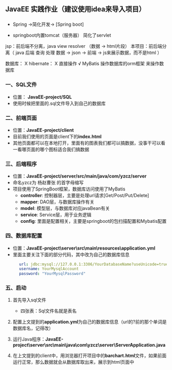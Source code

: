 ## JavaEE 实践作业（建议使用idea来导入项目）


### 
* Spring ->简化开发-> [Spring boot]

* springboot内置tomcat（服务器）
简化了servlet


jsp：前后端不分离，java view resolver （数据 -> html片段）
本项目：前后端分离（
    java 后端 查询 处理 数据
    -> json
    -> 前端
    -> js来展示数据，而不是html
）

数据库：
X hibernate：
X 直接操作
√ MyBatis 操作数据库的orm框架 来操作数据库




### 一、SQL文件
* 位置： **JavaEE-project/SQL**
* 使用时候把里面的.sql文件导入到自己的数据库

### 二、前端页面
* 位置：**JavaEE-project/client**
* 目前我们使用的页面是client下的**index.html**
* 其他页面都可以在本地打开，里面有的图表我们都可以搞数据，没事干可以看一看哪页面的哪个图标适合我们搞数据

### 三、后端程序
* 位置：**JavaEE-project/server/src/main/java/com/yzcz/server**
* 命名yzcz为 杨赵曹张 的首字母缩写
* 项目使用了SpringBoot框架，数据库访问使用了MyBatis
    - **controller**: 控制器层，主要是处理url请求[Get/Post/Put/Delete]
    - **mapper**: DAO层，与数据库操作有关
    - **model**: 模型层，与数据库对应javaBean有关
    - **service**: Service层，用于业务逻辑
    - **config**: 里面是配置相关，主要是springboot的包扫描配置和Mybatis配置

### 四、数据库配置
* 位置：**JavaEE-project\server\src\main\resources\application.yml**
* 里面主要关注下面的部分代码，其中改为自己的数据库信息
```yaml
      url: jdbc:mysql://127.0.0.1:3306/YourDatabaseName?useUnicode=true&characterEncoding=utf-8&useSSL=false&serverTimezone=UTC
      username: YourMysqlAccount
      password: "YourMysqlPassword"
```

### 五、启动
1. 首先导入sql文件
    - 四张表：Sql文件名就是表名

2. 配置上文提到的**application.yml**为自己的数据库信息（url的?前的那个单词是数据库名，记得改）

3. 运行Java程序：**JavaEE-project\server\src\main\java\com\yzcz\server\ServerApplication.java**
    
4. 在上文提到的client中，用浏览器打开项目中的**barchart.html**文件，如果前面运行正常，那么数据就会从数据库取出来，展示到html页面中



